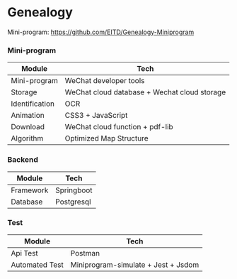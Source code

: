 # Genealogy

Mini-program: https://github.com/EITD/Genealogy-Miniprogram

### Mini-program
| Module     | Tech       |
|------------|------------|
| Mini-program  | WeChat developer tools  |
| Storage    | WeChat cloud database + Wechat cloud storage  |
| Identification  | OCR   |
| Animation  | CSS3 + JavaScript  |
| Download   | WeChat cloud function + pdf-lib  |
| Algorithm  | Optimized Map Structure  |

### Backend
| Module     | Tech       |
|------------|------------|
| Framework  | Springboot  |
| Database   | Postgresql  |

### Test
| Module     | Tech       |
|------------|------------|
| Api Test   | Postman     |
| Automated Test   | Miniprogram-simulate + Jest + Jsdom  |
